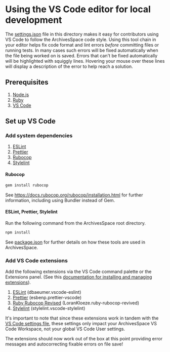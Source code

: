 # Using the VS Code editor for local development

The [settings.json](settings.json) file in this directory makes it easy for contributors using VS Code to follow the ArchivesSpace code style. Using this tool chain in your editor helps fix code format and lint errors _before_ committing files or running tests. In many cases such errors will be fixed automatically when the file being worked on is saved. Errors that can't be fixed automatically will be highlighted with squiggly lines. Hovering your mouse over these lines will display a description of the error to help reach a solution.

## Prerequisites

1. [Node.js](https://nodejs.org)
2. [Ruby](https://www.ruby-lang.org/)
3. [VS Code](https://code.visualstudio.com/)

## Set up VS Code

### Add system dependencies

1. [ESLint](https://eslint.org/)
2. [Prettier](https://prettier.io/)
3. [Rubocop](https://rubocop.org/)
4. [Stylelint](https://stylelint.io/)

#### Rubocop

```bash
gem install rubocop
```

See https://docs.rubocop.org/rubocop/installation.html for further information, including using Bundler instead of Gem.

#### ESLint, Prettier, Stylelint

Run the following command from the ArchivesSpace root directory.

```bash
npm install
```

See [package.json](../package.json) for further details on how these tools are used in ArchivesSpace.

### Add VS Code extensions

Add the following extensions via the VS Code command palette or the Extensions panel. (See this [documentation for installing and managing extensions](https://code.visualstudio.com/learn/get-started/extensions)).

1. [ESLint](https://marketplace.visualstudio.com/items?itemName=dbaeumer.vscode-eslint) (dbaeumer.vscode-eslint)
2. [Prettier](https://marketplace.visualstudio.com/items?itemName=esbenp.prettier-vscode) (esbenp.prettier-vscode)
3. [Ruby Rubocop Revised](https://marketplace.visualstudio.com/items?itemName=LoranKloeze.ruby-rubocop-revived) (LoranKloeze.ruby-rubocop-revived)
4. [Stylelint](https://marketplace.visualstudio.com/items?itemName=stylelint.vscode-stylelint) (stylelint.vscode-stylelint)

It's important to note that since these extensions work in tandem with the [VS Code settings file](settings.json), these settings only impact your ArchivesSpace VS Code Workspace, not your global VS Code User settings.

The extensions should now work out of the box at this point providing error messages and autocorrecting fixable errors on file save!
